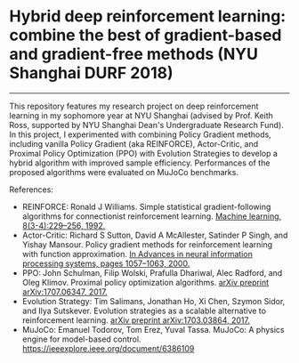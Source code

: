 # Hybrid deep reinforcement learning: combine the best of gradient-based and gradient-free methods (NYU Shanghai DURF 2018)
------------
This repository features my research project on deep reinforcement learning in my sophomore year at NYU Shanghai (advised by Prof. Keith Ross, supported by NYU Shanghai Dean's Undergraduate Research Fund). In this project, I experimented with combining Policy Gradient methods, including vanilla Policy Gradient (aka REINFORCE), Actor-Critic, and Proximal Policy Optimization (PPO) with Evolution Strategies to develop a hybrid algorithm with improved sample efficiency. Performances of the proposed algorithms were evaluated on MuJoCo benchmarks.

References:
* REINFORCE: Ronald J Williams. Simple statistical gradient-following algorithms for connectionist reinforcement learning. [Machine learning, 8(3-4):229–256, 1992.](https://link.springer.com/article/10.1007/BF00992696)
* Actor-Critic: Richard S Sutton, David A McAllester, Satinder P Singh, and Yishay Mansour. Policy gradient methods for reinforcement learning with function approximation. [In Advances in neural information processing systems, pages 1057–1063, 2000.](https://proceedings.neurips.cc/paper/1999/file/464d828b85b0bed98e80ade0a5c43b0f-Paper.pdf)
* PPO: John Schulman, Filip Wolski, Prafulla Dhariwal, Alec Radford, and Oleg Klimov. Proximal policy optimization algorithms. [arXiv preprint arXiv:1707.06347, 2017.](https://arxiv.org/abs/1707.06347)
* Evolution Strategy: Tim Salimans, Jonathan Ho, Xi Chen, Szymon Sidor, and Ilya Sutskever. Evolution strategies as a scalable alternative to reinforcement learning. [arXiv preprint arXiv:1703.03864, 2017.](https://arxiv.org/abs/1703.03864)
* MuJoCo: Emanuel Todorov, Tom Erez, Yuval Tassa. MuJoCo: A physics engine for model-based control. https://ieeexplore.ieee.org/document/6386109
